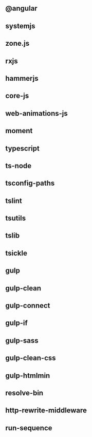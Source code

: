 ## @angular

## systemjs

## zone.js

## rxjs

## hammerjs

## core-js

## web-animations-js

## moment

## typescript

## ts-node

## tsconfig-paths

## tslint

## tsutils

## tslib

## tsickle

## gulp

## gulp-clean

## gulp-connect

## gulp-if

## gulp-sass

## gulp-clean-css

## gulp-htmlmin

## resolve-bin

## http-rewrite-middleware

## run-sequence

##